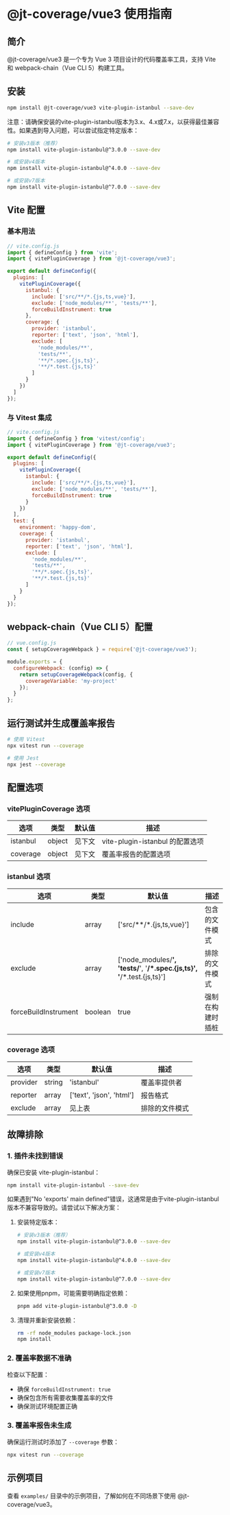 # @jt-coverage/vue3 使用指南

## 简介

@jt-coverage/vue3 是一个专为 Vue 3 项目设计的代码覆盖率工具，支持 Vite 和 webpack-chain（Vue CLI 5）构建工具。

## 安装

```bash
npm install @jt-coverage/vue3 vite-plugin-istanbul --save-dev
```

注意：请确保安装的vite-plugin-istanbul版本为3.x、4.x或7.x，以获得最佳兼容性。如果遇到导入问题，可以尝试指定特定版本：

```bash
# 安装v3版本（推荐）
npm install vite-plugin-istanbul@^3.0.0 --save-dev

# 或安装v4版本
npm install vite-plugin-istanbul@^4.0.0 --save-dev

# 或安装v7版本
npm install vite-plugin-istanbul@^7.0.0 --save-dev
```

## Vite 配置

### 基本用法

```javascript
// vite.config.js
import { defineConfig } from 'vite';
import { vitePluginCoverage } from '@jt-coverage/vue3';

export default defineConfig({
  plugins: [
    vitePluginCoverage({
      istanbul: {
        include: ['src/**/*.{js,ts,vue}'],
        exclude: ['node_modules/**', 'tests/**'],
        forceBuildInstrument: true
      },
      coverage: {
        provider: 'istanbul',
        reporter: ['text', 'json', 'html'],
        exclude: [
          'node_modules/**',
          'tests/**',
          '**/*.spec.{js,ts}',
          '**/*.test.{js,ts}'
        ]
      }
    })
  ]
});
```

### 与 Vitest 集成

```javascript
// vite.config.js
import { defineConfig } from 'vitest/config';
import { vitePluginCoverage } from '@jt-coverage/vue3';

export default defineConfig({
  plugins: [
    vitePluginCoverage({
      istanbul: {
        include: ['src/**/*.{js,ts,vue}'],
        exclude: ['node_modules/**', 'tests/**'],
        forceBuildInstrument: true
      }
    })
  ],
  test: {
    environment: 'happy-dom',
    coverage: {
      provider: 'istanbul',
      reporter: ['text', 'json', 'html'],
      exclude: [
        'node_modules/**',
        'tests/**',
        '**/*.spec.{js,ts}',
        '**/*.test.{js,ts}'
      ]
    }
  }
});
```

## webpack-chain（Vue CLI 5）配置

```javascript
// vue.config.js
const { setupCoverageWebpack } = require('@jt-coverage/vue3');

module.exports = {
  configureWebpack: (config) => {
    return setupCoverageWebpack(config, {
      coverageVariable: 'my-project'
    });
  }
};
```

## 运行测试并生成覆盖率报告

```bash
# 使用 Vitest
npx vitest run --coverage

# 使用 Jest
npx jest --coverage
```

## 配置选项

### vitePluginCoverage 选项

| 选项 | 类型 | 默认值 | 描述 |
|------|------|--------|------|
| istanbul | object | 见下文 | vite-plugin-istanbul 的配置选项 |
| coverage | object | 见下文 | 覆盖率报告的配置选项 |

### istanbul 选项

| 选项 | 类型 | 默认值 | 描述 |
|------|------|--------|------|
| include | array | ['src/**/*.{js,ts,vue}'] | 包含的文件模式 |
| exclude | array | ['node_modules/**', 'tests/**', '**/*.spec.{js,ts}', '**/*.test.{js,ts}'] | 排除的文件模式 |
| forceBuildInstrument | boolean | true | 强制在构建时插桩 |

### coverage 选项

| 选项 | 类型 | 默认值 | 描述 |
|------|------|--------|------|
| provider | string | 'istanbul' | 覆盖率提供者 |
| reporter | array | ['text', 'json', 'html'] | 报告格式 |
| exclude | array | 见上表 | 排除的文件模式 |

## 故障排除

### 1. 插件未找到错误

确保已安装 vite-plugin-istanbul：

```bash
npm install vite-plugin-istanbul --save-dev
```

如果遇到"No 'exports' main defined"错误，这通常是由于vite-plugin-istanbul版本不兼容导致的。请尝试以下解决方案：

1. 安装特定版本：
   ```bash
   # 安装v3版本（推荐）
   npm install vite-plugin-istanbul@^3.0.0 --save-dev
   
   # 或安装v4版本
   npm install vite-plugin-istanbul@^4.0.0 --save-dev
   
   # 或安装v7版本
   npm install vite-plugin-istanbul@^7.0.0 --save-dev
   ```

2. 如果使用pnpm，可能需要明确指定依赖：
   ```bash
   pnpm add vite-plugin-istanbul@^3.0.0 -D
   ```

3. 清理并重新安装依赖：
   ```bash
   rm -rf node_modules package-lock.json
   npm install
   ```

### 2. 覆盖率数据不准确

检查以下配置：
- 确保 `forceBuildInstrument: true`
- 确保包含所有需要收集覆盖率的文件
- 确保测试环境配置正确

### 3. 覆盖率报告未生成

确保运行测试时添加了 `--coverage` 参数：

```bash
npx vitest run --coverage
```

## 示例项目

查看 `examples/` 目录中的示例项目，了解如何在不同场景下使用 @jt-coverage/vue3。